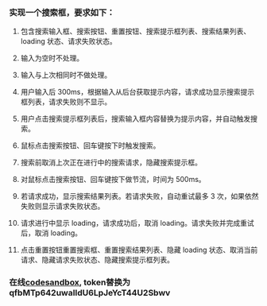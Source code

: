 ### 实现一个搜索框，要求如下：

1. 包含搜索输入框、搜索按钮、重置按钮、搜索提示框列表、搜索结果列表、loading 状态、请求失败状态。

2. 输入为空时不处理。

3. 输入与上次相同时不做处理。

4. 用户输入后 300ms，根据输入从后台获取提示内容，请求成功显示搜索提示框列表，请求失败则不显示。

5. 用户点击搜索提示框列表后，搜索输入框内容替换为提示内容，并自动触发搜索。

6. 鼠标点击搜索按钮、回车键按下时触发搜索。

7. 搜索前取消上次正在进行中的搜索请求，隐藏搜索提示框。

8. 对鼠标点击搜索按钮、回车键按下做节流，时间为 500ms。

9. 若请求成功，显示搜索结果列表。若请求失败，自动重试最多 3 次，如果依然失败则显示请求失败状态。

10. 请求进行中显示 loading，请求成功后，取消 loading。请求失败并完成重试后，取消 loading。

11. 点击重置按钮重置搜索框、重置搜索结果列表、隐藏 loading 状态、取消当前请求、隐藏请求失败状态、隐藏搜索提示框列表。

### 在线[codesandbox](https://codesandbox.io/s/rxjs-search-box-vjzvyn?file=/src/api.js:304-351), token替换为qfbMTp642uwaIldU6LpJeYcT44U2Sbwv
